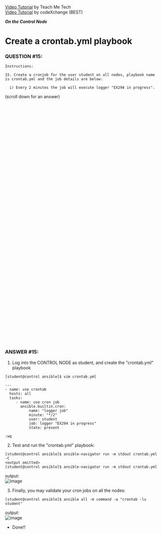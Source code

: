 <a href="https://www.youtube.com/watch?v=K2MiUfyy3Lk&list=PLYB6dfdhWDePZf4fd4YgGGtSX_vHKv5vz&index=18">Video Tutorial</a> by Teach Me Tech \
<a href="https://www.youtube.com/watch?v=DDlOBQUt0ug&list=PLL_setXLS0tiYMipvQI4oUGkJwhOhn42J&index=15">Video Tutorial</a> by codeXchange (BEST)

***On the Control Node***

# Create a crontab.yml playbook
### QUESTION #15:
```
Instructions:

15. Create a cronjob for the user student on all nodes, playbook name is crontab.yml and the job details are below:

  i) Every 2 minutes the job will execute logger "EX294 in progress".
```

(scroll down for an answer)
<br/><br/><br/><br/><br/><br/><br/><br/><br/><br/><br/><br/><br/><br/><br/><br/><br/><br/><br/><br/><br/><br/><br/><br/>
<br/><br/><br/><br/><br/><br/><br/><br/><br/><br/><br/><br/><br/><br/><br/><br/><br/><br/><br/><br/><br/><br/><br/><br/>

### ANSWER #15:
1) Log into the CONTROL NODE as student, and create the "crontab.yml" playbook
```
[student@control ansible]$ ﻿vim crontab.yml

---
- name: use crontab
  hosts: all
  tasks:
     - name: use cron job
       ansible.builtin.cron:
           name: "logger job"
           minute: "*/2"
           user: student
           job: logger "EX294 in progress"
           state: present

:wq
```

2) Test and run the "crontab.yml" playbook:
```
[student@control ansible]$ ansible-navigator run -m stdout crontab.yml -C
<output omitted>
[student@control ansible]$ ansible-navigator run -m stdout crontab.yml
```
output: \
![image](https://github.com/user-attachments/assets/fc27b523-5919-4c67-a10a-86f8de8bb166)

3) Finally, you may validate your cron jobs on all the nodes:
```
[student@control ansible]$ ansible all -m command -a "crontab -lu student"
```
output: \
![image](https://github.com/user-attachments/assets/11ff89a6-4b91-4cd7-b4d5-e5b1bd0fe70a)

* Done!!
